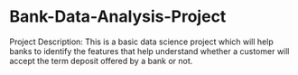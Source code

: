 # Bank-Data-Analysis-Project

Project Description: This is a basic data science project which will help banks to identify the features that help understand whether a customer will accept
the term deposit offered by a bank or not.
